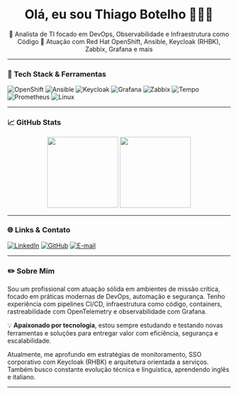 <h1 align="center">Olá, eu sou Thiago Botelho 👨‍💻🚀</h1>

<p align="center">
🔧 Analista de TI focado em DevOps, Observabilidade e Infraestrutura como Código  
🎯 Atuação com Red Hat OpenShift, Ansible, Keycloak (RHBK), Zabbix, Grafana e mais
</p>

---

### 🧰 Tech Stack & Ferramentas

![OpenShift](https://img.shields.io/badge/OpenShift-EE0000?style=for-the-badge&logo=redhat&logoColor=white)
![Ansible](https://img.shields.io/badge/Ansible-A80000?style=for-the-badge&logo=ansible&logoColor=white)
![Keycloak](https://img.shields.io/badge/Keycloak-0072C6?style=for-the-badge&logo=keycloak&logoColor=white)
![Grafana](https://img.shields.io/badge/Grafana-F46800?style=for-the-badge&logo=grafana&logoColor=white)
![Zabbix](https://img.shields.io/badge/Zabbix-B51D1D?style=for-the-badge&logo=zabbix&logoColor=white)
![Tempo](https://img.shields.io/badge/Tempo-1E1E1E?style=for-the-badge&logo=grafana)
![Prometheus](https://img.shields.io/badge/Prometheus-E6522C?style=for-the-badge&logo=prometheus)
![Linux](https://img.shields.io/badge/Linux-FCC624?style=for-the-badge&logo=linux&logoColor=black)

---

### 📈 GitHub Stats

<p align="center">
  <img height="160em" src="https://github-readme-stats.vercel.app/api?username=thiagobotelho&show_icons=true&theme=radical&count_private=true&hide_title=true"/>
  <img height="160em" src="https://github-readme-stats.vercel.app/api/top-langs/?username=thiagobotelho&layout=compact&theme=radical&hide_title=true"/>
</p>

---

### 🌐 Links & Contato

[![LinkedIn](https://img.shields.io/badge/LinkedIn-0077B5?style=for-the-badge&logo=linkedin&logoColor=white)](https://www.linkedin.com/in/thiagobotelho-devops)
[![GitHub](https://img.shields.io/badge/GitHub-171515?style=for-the-badge&logo=github&logoColor=white)](https://github.com/thiagobotelho)
[![E-mail](https://img.shields.io/badge/Email-Contact-red?style=for-the-badge&logo=gmail&logoColor=white)](mailto:thiagobotelho_redes@hotmail.com)

---

### ✏️ Sobre Mim

Sou um profissional com atuação sólida em ambientes de missão crítica, focado em práticas modernas de DevOps, automação e segurança. Tenho experiência com pipelines CI/CD, infraestrutura como código, containers, rastreabilidade com OpenTelemetry e observabilidade com Grafana.

💡 **Apaixonado por tecnologia**, estou sempre estudando e testando novas ferramentas e soluções para entregar valor com eficiência, segurança e escalabilidade.

Atualmente, me aprofundo em estratégias de monitoramento, SSO corporativo com Keycloak (RHBK) e arquitetura orientada a serviços. Também busco constante evolução técnica e linguística, aprendendo inglês e italiano.

---

